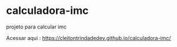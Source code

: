 # calculadora-imc
 projeto para calcular imc
 
 Acessar aqui : https://cleitontrindadedev.github.io/calculadora-imc/ 
